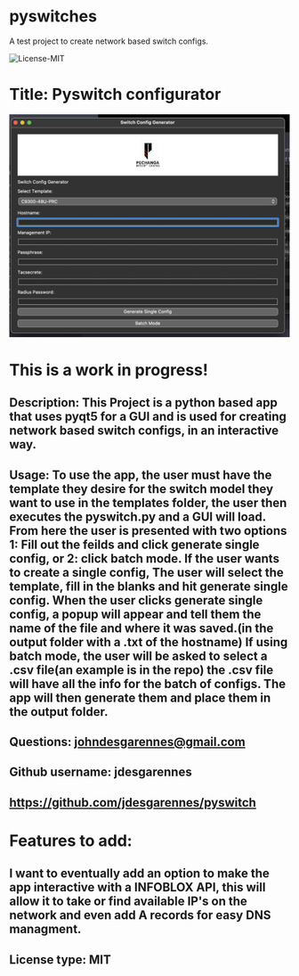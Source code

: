 # pyswitches
A test project to create network based switch configs.

 ![License-MIT](https://img.shields.io/badge/license-MIT-green?style=for-the-badge)

  # Title: Pyswitch configurator

  ![Text-Editor](./configurator.jpg)
  
  # This is a work in progress!
  
  ## Description: This Project is a python based app that uses pyqt5 for a GUI and is used for creating network based switch configs, in an interactive way.

  ## Usage:  To use the app, the user must have the template they desire for the switch model they want to use in the templates folder, the user then executes the pyswitch.py and a GUI will load. From here the user is presented with two options 1: Fill out the feilds and click generate single config, or 2: click batch mode. If the user wants to create a single config, The user will select the template, fill in the blanks and hit generate single config. When the user clicks generate single config, a popup will appear and tell them the name of the file and where it was saved.(in the output folder with a .txt of the hostname) If using batch mode, the user will be asked to select a .csv file(an example is in the repo) the .csv file will have all the info for the batch of configs. The app will then generate them and place them in the output folder.

  ## Questions: johndesgarennes@gmail.com

  ## Github username: jdesgarennes

  ## https://github.com/jdesgarennes/pyswitch

 # Features to add: 
 ## I want to eventually add an option to make the app interactive with a INFOBLOX API, this will allow it to take or find available IP's on the network and even add A records for easy DNS managment. 

  ## License type: MIT

